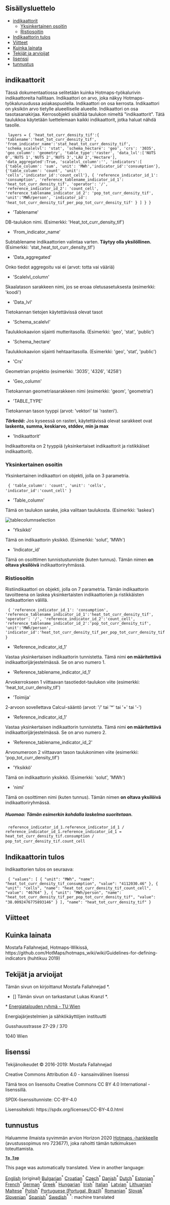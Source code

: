 <h2> Sisällysluettelo </h2><ul><li> <a href="#Indicators">indikaattorit</a> <ul><li> <a href="#Simple-indicator">Yksinkertainen osoitin</a> </li><li> <a href="#Cross-indicator">Ristiosoitin</a> </li></ul></li><li> <a href="#Indicator-result">Indikaattorin tulos</a> </li><li> <a href="#references">Viitteet</a> </li><li> <a href="#how-to-cite">Kuinka lainata</a> </li><li> <a href="#authors-and-reviewers">Tekijät ja arvioijat</a> </li><li> <a href="#license">lisenssi</a> </li><li> <a href="#acknowledgement">tunnustus</a> </li></ul><h2> indikaattorit </h2><p> Tässä dokumentaatiossa selitetään kuinka Hotmaps-työkalurivin indikaattoreita hallitaan. Indikaattori on arvo, joka näkyy Hotmaps-työkaluruudussa asiakaspuolella. Indikaattori on osa kerrosta. Indikaattori on yksikön arvo tietylle alueelliselle alueelle. Indikaattori on osa tasotasanakirjaa. Kerrosobjekti sisältää taulukon nimeltä "indikaattorit". Tätä taulukkoa käytetään luettelemaan kaikki indikaattorit, jotka haluat nähdä tasolle. </p><pre> <code>layers = { 'heat_tot_curr_density_tif':{ 'tablename':'heat_tot_curr_density_tif', 'from_indicator_name':'stat_heat_tot_curr_density_tif', 'schema_scalelvl': 'stat', 'schema_hectare': 'geo', 'crs': '3035', 'geo_column': 'geometry', 'table_type':'raster', 'data_lvl':['NUTS 0','NUTS 1','NUTS 2','NUTS 3','LAU 2','Hectare'], 'data_aggregated':True, 'scalelvl_column':'', 'indicators':[ {'table_column': 'sum', 'unit': 'MWh','indicator_id':'consumption'}, {'table_column': 'count', 'unit': 'cells','indicator_id':'count_cell'}, { 'reference_indicator_id_1': 'consumption', 'reference_tablename_indicator_id_1': 'heat_tot_curr_density_tif', 'operator': '/', 'reference_indicator_id_2': 'count_cell', 'reference_tablename_indicator_id_2': 'pop_tot_curr_density_tif', 'unit':'MWh/person', 'indicator_id': 'heat_tot_curr_density_tif_per_pop_tot_curr_density_tif' } ] } }</code> </pre><ul><li> 'Tablename' </li></ul><p> DB-taulukon nimi. (Esimerkki: 'Heat_tot_curr_density_tif') </p><ul><li> 'From_indicator_name' </li></ul><p> Subtablename indikaattorien valintaa varten. <strong>Täytyy olla yksilöllinen.</strong> (Esimerkki: 'stat_heat_tot_curr_density_tif') </p><ul><li> 'Data_aggregated' </li></ul><p> Onko tiedot aggregoitu vai ei (arvot: totta vai vääriä) </p><ul><li> 'Scalelvl_column' </li></ul><p> Skaalatason sarakkeen nimi, jos se eroaa oletusasetuksesta (esimerkki: 'koodi') </p><ul><li> 'Data_lvl' </li></ul><p> Tietokannan tietojen käytettävissä olevat tasot </p><ul><li> 'Schema_scalelvl' </li></ul><p> Taulukkokaavion sijainti mutteritasolla. (Esimerkki: 'geo', 'stat', 'public') </p><ul><li> 'Schema_hectare' </li></ul><p> Taulukkokaavion sijainti hehtaaritasolla. (Esimerkki: 'geo', 'stat', 'public') </p><ul><li> 'Crs' </li></ul><p> Geometrian projektio (esimerkki: '3035', '4326', '4258') </p><ul><li> 'Geo_column' </li></ul><p> Tietokannan geometriasarakkeen nimi (esimerkki: 'geom', 'geometria') </p><ul><li> 'TABLE_TYPE' </li></ul><p> Tietokannan tason tyyppi (arvot: 'vektori' tai 'rasteri'). </p><p> <em><strong>Tärkeää:</strong></em> Jos kyseessä on rasteri, käytettävissä olevat sarakkeet ovat <strong>laskenta, summa, keskiarvo, stddev, min ja max</strong> </p><ul><li> 'Indikaattorit' </li></ul><p> Indikaattoreita on 2 tyyppiä (yksinkertaiset indikaattorit ja ristikkäiset indikaattorit). </p><h3> Yksinkertainen osoitin </h3><p> Yksinkertainen indikaattori on objekti, jolla on 3 parametria. </p><pre> <code>{ 'table_column': 'count', 'unit': 'cells', 'indicator_id':'count_cell' }</code> </pre><ul><li> 'Table_column' </li></ul><p> Tämä on taulukon sarake, joka valitaan taulukosta. (Esimerkki: 'laskea') </p><p><img alt="tablecolumnselection" src="/api/assets/table_image.png"/></p><ul><li> 'Yksikkö' </li></ul><p> Tämä on indikaattorin yksikkö. (Esimerkki: 'solut', 'MWh') </p><ul><li> 'Indicator_id' </li></ul><p> Tämä on osoittimen tunnistustunniste (kuten tunnus). Tämän nimen <strong>on oltava yksilöivä</strong> indikaattoriryhmässä. </p><h3> Ristiosoitin </h3><p> Ristiindikaattori on objekti, jolla on 7 parametria. Tämän indikaattorin tavoitteena on laskea yksinkertaisten indikaattorien ja ristikkäisten indikaattorien välillä. </p><pre> <code>{ 'reference_indicator_id_1': 'consumption', 'reference_tablename_indicator_id_1':'heat_tot_curr_density_tif', 'operator': '/', 'reference_indicator_id_2':'count_cell', 'reference_tablename_indicator_id_2':'pop_tot_curr_density_tif', 'unit':'MWh/person', 'indicator_id':'heat_tot_curr_density_tif_per_pop_tot_curr_density_tif' }</code> </pre><ul><li> 'Reference_indicator_id_1' </li></ul><p> Vastaa yksinkertaisen indikaattorin tunnistetta. Tämä nimi <strong>on määritettävä</strong> indikaattorijärjestelmässä. Se on arvo numero 1. </p><ul><li> 'Reference_tablename_indicator_id_1' </li></ul><p> Arvokerrokseen 1 viittaavan tasotiedot-taulukon viite (esimerkki: 'heat_tot_curr_density_tif') </p><ul><li> 'Toimija' </li></ul><p> 2-arvoon sovellettava Calcul-sääntö (arvot: '/' tai '*' tai '+' tai '-') </p><ul><li> 'Reference_indicator_id_1' </li></ul><p> Vastaa yksinkertaisen indikaattorin tunnistetta. Tämä nimi <strong>on määritettävä</strong> indikaattorijärjestelmässä. Se on arvo numero 2. </p><ul><li> 'Reference_tablename_indicator_id_2' </li></ul><p> Arvonumeroon 2 viittaavan tason taulukonimen viite (esimerkki: 'pop_tot_curr_density_tif') </p><ul><li> 'Yksikkö' </li></ul><p> Tämä on indikaattorin yksikkö. (Esimerkki: 'solut', 'MWh') </p><ul><li> 'nimi' </li></ul><p> Tämä on osoittimen nimi (kuten tunnus). Tämän nimen <strong>on oltava yksilöivä</strong> indikaattoriryhmässä. </p><h5> Huomaa: Tämän esimerkin kohdalla laskelma suoritetaan. </h5><pre> <code>reference_indicator_id_1.reference_indicator_id_1 / reference_indicator_id_1.reference_indicator_id_1 = heat_tot_curr_density_tif.consumption / pop_tot_curr_density_tif.count_cell</code> </pre><h2> Indikaattorin tulos </h2><p> Indikaattorien tulos on seuraava: </p><pre> <code>{ "values": [ { "unit": "MWh", "name": "heat_tot_curr_density_tif_consumption", "value": "4112030.46" }, { "unit": "cells", "name": "heat_tot_curr_density_tif_count_cell", "value": "46764" }, { "unit": "MWh/person", "name": "heat_tot_curr_density_tif_per_pop_tot_curr_density_tif", "value": "38.0092476775893146" } ], "name": "heat_tot_curr_density_tif" }</code> </pre><h2> Viitteet </h2><h2> Kuinka lainata </h2><p> Mostafa Fallahnejad, Hotmaps-Wikissä, https://github.com/HotMaps/hotmaps_wiki/wiki/Guidelines-for-defining-indicators (huhtikuu 2019) </p><h2> Tekijät ja arvioijat </h2><p> Tämän sivun on kirjoittanut Mostafa Fallahnejad *. </p><ul><li> [] Tämän sivun on tarkastanut Lukas Kranzl *. </li></ul><p> * <a href="https://eeg.tuwien.ac.at/">Energiatalouden ryhmä - TU Wien</a> </p><p> Energiajärjestelmien ja sähkökäyttöjen instituutti </p><p> Gusshausstrasse 27-29 / 370 </p><p> 1040 Wien </p><h2> lisenssi </h2><p> Tekijänoikeudet © 2016-2019: Mostafa Fallahnejad </p><p> Creative Commons Attribution 4.0 - kansainvälinen lisenssi </p><p> Tämä teos on lisensoitu Creative Commons CC BY 4.0 International -lisenssillä. </p><p> SPDX-lisenssitunniste: CC-BY-4.0 </p><p> Lisenssiteksti: https://spdx.org/licenses/CC-BY-4.0.html </p><h2> tunnustus </h2><p> Haluamme ilmaista syvimmän arvion Horizon 2020 <a href="https://www.hotmaps-project.eu">Hotmaps -hankkeelle</a> (avustussopimus nro 723677), joka rahoitti tämän tutkimuksen toteuttamista. </p><p><ins> <code><strong><a href="#table-of-contents">To Top</a></strong></code> </ins> </p>

This page was automatically translated. View in another language:

[English](en-Guidelines-for-defining-indicators) (original) [Bulgarian](bg-Guidelines-for-defining-indicators)<sup>\*</sup> [Croatian](hr-Guidelines-for-defining-indicators)<sup>\*</sup> [Czech](cs-Guidelines-for-defining-indicators)<sup>\*</sup> [Danish](da-Guidelines-for-defining-indicators)<sup>\*</sup> [Dutch](nl-Guidelines-for-defining-indicators)<sup>\*</sup> [Estonian](et-Guidelines-for-defining-indicators)<sup>\*</sup>  [French](fr-Guidelines-for-defining-indicators)<sup>\*</sup> [German](de-Guidelines-for-defining-indicators)<sup>\*</sup> [Greek](el-Guidelines-for-defining-indicators)<sup>\*</sup> [Hungarian](hu-Guidelines-for-defining-indicators)<sup>\*</sup> [Irish](ga-Guidelines-for-defining-indicators)<sup>\*</sup> [Italian](it-Guidelines-for-defining-indicators)<sup>\*</sup> [Latvian](lv-Guidelines-for-defining-indicators)<sup>\*</sup> [Lithuanian](lt-Guidelines-for-defining-indicators)<sup>\*</sup> [Maltese](mt-Guidelines-for-defining-indicators)<sup>\*</sup> [Polish](pl-Guidelines-for-defining-indicators)<sup>\*</sup> [Portuguese (Portugal, Brazil)](pt-Guidelines-for-defining-indicators)<sup>\*</sup> [Romanian](ro-Guidelines-for-defining-indicators)<sup>\*</sup> [Slovak](sk-Guidelines-for-defining-indicators)<sup>\*</sup> [Slovenian](sl-Guidelines-for-defining-indicators)<sup>\*</sup> [Spanish](es-Guidelines-for-defining-indicators)<sup>\*</sup> [Swedish](sv-Guidelines-for-defining-indicators)<sup>\*</sup>
<sup>\*</sup>: machine translated
